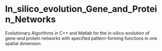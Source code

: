 # In_silico_evolution_Gene_and_Protein_Networks
Evolutionary Algorithms in C++ and Matlab for the in-silico-evolution of gene-and protein networks with specified pattern-forming functions in one spatial dimension. 
